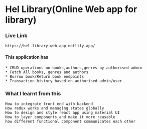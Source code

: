 
# Hel Library(Online Web app for library)

### Live Link
 
`https://hel-library-web-app.netlify.app/`

#### This application has

    * CRUD operations on books,authors,genres by authorised admin
    * Fetch All books, genres and authors
    * Borrow book/Return book endpoints
    * Transaction history based on authorised admin/user

### What I learnt from this
    How to integrate front end with backend
    How redux works and managing states globally 
    How to design and style react app using material UI
    How to layer components and make it more reusable 
    how different functional component communicates each other


    
    
    